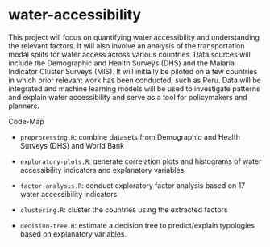 # water-accessibility
This project will focus on quantifying water accessibility and understanding the relevant factors. It will also involve an analysis of the transportation modal splits for water access across various countries. Data sources will include the Demographic and Health Surveys (DHS) and the Malaria Indicator Cluster Surveys (MIS). It will initially be piloted on a few countries in which prior relevant work has been conducted, such as Peru. Data will be integrated and machine learning models will be used to investigate patterns and explain water accessibility and serve as a tool for policymakers and planners.

Code-Map
- `preprocessing.R`: combine datasets from Demographic and Health Surveys (DHS) and World Bank

- `exploratory-plots.R`: generate correlation plots and histograms of water accessibility indicators and explanatory variables

- `factor-analysis.R`: conduct exploratory factor analysis based on 17 water accessibility indicators

- `clustering.R`: cluster the countries using the extracted factors

- `decision-tree.R`: estimate a decision tree to predict/explain typologies based on explanatory variables.
